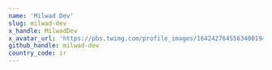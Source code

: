 ```yaml
---
name: 'Milwad Dev'
slug: milwad-dev
x_handle: MilwadDev
x_avatar_url: 'https://pbs.twimg.com/profile_images/1642427645563400194/W2dj7sVw_200x200.jpg'
github_handle: milwad-dev
country_code: ir
---
```

